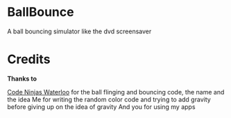 # BallBounce
A ball bouncing simulator like the dvd screensaver 
# Credits
**Thanks to**

[Code Ninjas Waterloo](https://www.codeninjas.com/waterloo-on-ca) for the ball flinging and bouncing code, the name and the idea
Me for writing the random color code and trying to add gravity before giving up on the idea of gravity
And you for using my apps
